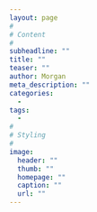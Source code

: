 ```yaml
---
layout: page
#
# Content
#
subheadline: ""
title: ""
teaser: ""
author: Morgan
meta_description: ""
categories:
  -
tags:
  -
#
# Styling
#
image:
  header: ""
  thumb: ""
  homepage: ""
  caption: ""
  url: ""
---
```




 [1]: #
 [2]: #
 [3]: #
 [4]: #
 [5]: #
 [6]: #
 [7]: #
 [8]: #
 [9]: #
 [10]: #
